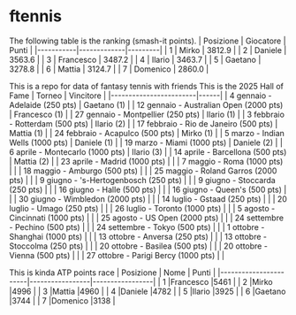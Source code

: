 # ftennis
 The following table is the ranking (smash-it points).
| Posizione | Giocatore   | Punti   |
|-----------|-------------|---------|
| 1         | Mirko       | 3812.9  |
| 2         | Daniele     | 3563.6  |
| 3         | Francesco   | 3487.2  |
| 4         | Ilario      | 3463.7  |
| 5         | Gaetano     | 3278.8  |
| 6         | Mattia      | 3124.7  |
| 7         | Domenico    | 2860.0  |


This is a repo for data of fantasy tennis with friends
This is the 2025 Hall of Fame
| Torneo                 | Vincitore |
|------------------------|------|
| 4 gennaio - Adelaide (250 pts)           | Gaetano (1)     |
| 12 gennaio - Australian Open (2000 pts)  |  Francesco (1)    |
| 27 gennaio - Montpellier (250 pts)       |   Ilario (1)   |
| 3 febbraio - Rotterdam (500 pts)         |   Ilario (2)   |
| 17 febbraio - Rio de Janeiro (500 pts)   |  Mattia (1)    |
| 24 febbraio - Acapulco (500 pts)         |    Mirko (1)  |
| 5 marzo - Indian Wells (1000 pts)        |   Daniele (1)   |
| 19 marzo - Miami (1000 pts)              |    Daniele (2)  |
| 6 aprile - Montecarlo (1000 pts)         |   Ilario (3)   |
| 14 aprile - Barcellona (500 pts)         |   Mattia (2)   |
| 23 aprile - Madrid (1000 pts)            |      |
| 7 maggio - Roma (1000 pts)               |      |
| 18 maggio - Amburgo (500 pts)             |      |
| 25 maggio - Roland Garros (2000 pts)     |      |
| 9 giugno - 's-Hertogenbosch (250 pts)    |      |
| 9 giugno - Stoccarda (250 pts)           |      |
| 16 giugno - Halle (500 pts)              |      |
| 16 giugno - Queen's (500 pts)            |      |
| 30 giugno - Wimbledon (2000 pts)         |      |
| 14 luglio - Gstaad (250 pts)             |      |
| 20 luglio - Umago (250 pts)              |      |
| 26 luglio - Toronto (1000 pts)           |      |
| 5 agosto - Cincinnati (1000 pts)         |      |
| 25 agosto - US Open (2000 pts)           |      |
| 24 settembre - Pechino (500 pts)         |      |
| 24 settembre - Tokyo (500 pts)           |      |
| 1 ottobre - Shanghai (1000 pts)          |      |
| 13 ottobre - Anversa (250 pts)           |      |
| 13 ottobre - Stoccolma (250 pts)         |      |
| 20 ottobre - Basilea (500 pts)           |      |
| 20 ottobre - Vienna (500 pts)            |      |
| 27 ottobre - Parigi Bercy (1000 pts)     |      |

This is kinda ATP points race
| Posizione            | Nome       | Punti      |
|-----------------------|-----------------|-----------------|
| 1    |Francesco  |5461  |
| 2    |Mirko  |4996  |
| 3   |Mattia  |4960  |
| 4   |Daniele  |4782  |
| 5   |Ilario  |3925  |
| 6      |Gaetano  |3744  |
| 7    |Domenico  |3138  |




